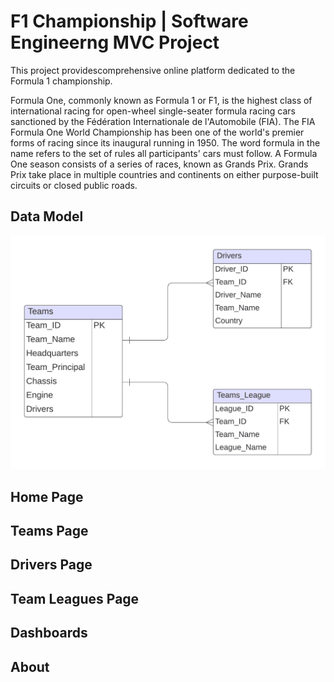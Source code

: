 # F1 Championship | Software Engineerng MVC Project 

This project providescomprehensive online platform dedicated to the Formula 1 championship.

Formula One, commonly known as Formula 1 or F1, is the highest class of international racing for open-wheel single-seater formula racing cars sanctioned by the Fédération Internationale de l'Automobile (FIA). The FIA Formula One World Championship has been one of the world's premier forms of racing since its inaugural running in 1950. The word formula in the name refers to the set of rules all participants' cars must follow. A Formula One season consists of a series of races, known as Grands Prix. Grands Prix take place in multiple countries and continents on either purpose-built circuits or closed public roads.

## Data Model

<img src="wwwroot/img/data_models.PNG">

## Home Page

## Teams Page

## Drivers Page

## Team Leagues Page

## Dashboards

## About


